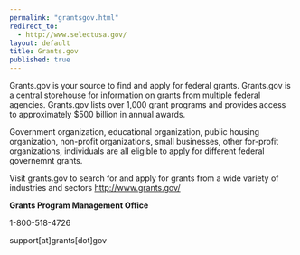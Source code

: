 ```yaml
---
permalink: "grantsgov.html"
redirect_to:
  - http://www.selectusa.gov/
layout: default
title: Grants.gov
published: true
---
```


<P>Grants.gov is your source to find and apply for federal grants. Grants.gov is a central storehouse for information on grants from multiple federal agencies. Grants.gov lists over 1,000 grant programs and provides access to approximately $500 billion in annual awards.</p>
<P>Government organization, educational organization, public housing organization, non-profit organizations, small businesses, other for-profit organizations, individuals are all eligible to apply for different federal governemnt grants. </p>
<P>Visit grants.gov to search for and apply for grants from a wide variety of industries and sectors <A href="http://www.grants.gov/">http://www.grants.gov/</a></p>
<P><STRONG>Grants Program Management Office </strong></p>
<P>1-800-518-4726 </p>
<P>support[at]grants[dot]gov</p>